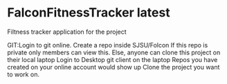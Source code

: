 # FalconFitnessTracker latest
Filtness tracker application for the project


GIT:Login to git online.
Create a repo inside SJSU/Folcon
If this repo is private only members can view this. Else, anyone can clone this project on their local laptop
Login to Desktop git client on the laptop
Repos you have created on your online account would show up
Clone the project you want to work on.

